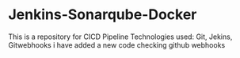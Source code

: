 # Jenkins-Sonarqube-Docker
This is a repository for CICD Pipeline
Technologies used: Git, Jekins, Gitwebhooks
i have added a new code
checking github webhooks
